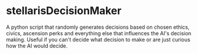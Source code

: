 # stellarisDecisionMaker
A python script that randomly generates decisions based on chosen ethics, civics, ascension perks and everything else that influences the AI's decision making. Useful if you can't decide what decision to make or are just curious how the AI would decide.
